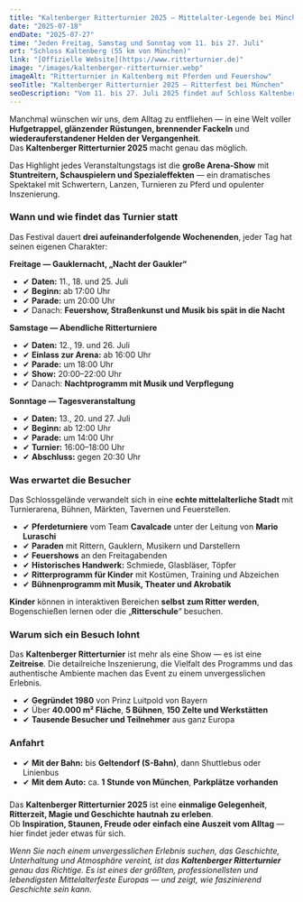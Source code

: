 ```yaml
---
title: "Kaltenberger Ritterturnier 2025 — Mittelalter-Legende bei München"
date: "2025-07-18"
endDate: "2025-07-27"
time: "Jeden Freitag, Samstag und Sonntag vom 11. bis 27. Juli"
ort: "Schloss Kaltenberg (55 km von München)"
link: "[Offizielle Website](https://www.ritterturnier.de)"
image: "/images/kaltenberger-ritterturnier.webp"
imageAlt: "Ritterturnier in Kaltenberg mit Pferden und Feuershow"
seoTitle: "Kaltenberger Ritterturnier 2025 — Ritterfest bei München"
seoDescription: "Vom 11. bis 27. Juli 2025 findet auf Schloss Kaltenberg Europas größtes Ritterturnier mit Paraden, Feuershows und mittelalterlicher Atmosphäre statt."
---
```


Manchmal wünschen wir uns, dem Alltag zu entfliehen — in eine Welt voller **Hufgetrappel, glänzender Rüstungen, brennender Fackeln** und **wiederauferstandener Helden der Vergangenheit**.  
Das **Kaltenberger Ritterturnier 2025** macht genau das möglich.

Das Highlight jedes Veranstaltungstags ist die **große Arena-Show** mit **Stuntreitern, Schauspielern und Spezialeffekten** — ein dramatisches Spektakel mit Schwertern, Lanzen, Turnieren zu Pferd und opulenter Inszenierung.

### Wann und wie findet das Turnier statt

Das Festival dauert **drei aufeinanderfolgende Wochenenden**, jeder Tag hat seinen eigenen Charakter:

**Freitage — Gauklernacht, „Nacht der Gaukler“**  
- ✔ **Daten:** 11., 18. und 25. Juli  
- ✔ **Beginn:** ab 17:00 Uhr  
- ✔ **Parade:** um 20:00 Uhr  
- ✔ Danach: **Feuershow, Straßenkunst und Musik bis spät in die Nacht**

**Samstage — Abendliche Ritterturniere**  
- ✔ **Daten:** 12., 19. und 26. Juli  
- ✔ **Einlass zur Arena:** ab 16:00 Uhr  
- ✔ **Parade:** um 18:00 Uhr  
- ✔ **Show:** 20:00–22:00 Uhr  
- ✔ Danach: **Nachtprogramm mit Musik und Verpflegung**

**Sonntage — Tagesveranstaltung**  
- ✔ **Daten:** 13., 20. und 27. Juli  
- ✔ **Beginn:** ab 12:00 Uhr  
- ✔ **Parade:** um 14:00 Uhr  
- ✔ **Turnier:** 16:00–18:00 Uhr  
- ✔ **Abschluss:** gegen 20:30 Uhr

### Was erwartet die Besucher

Das Schlossgelände verwandelt sich in eine **echte mittelalterliche Stadt** mit Turnierarena, Bühnen, Märkten, Tavernen und Feuerstellen.

- ✔ **Pferdeturniere** vom Team **Cavalcade** unter der Leitung von **Mario Luraschi**  
- ✔ **Paraden** mit Rittern, Gauklern, Musikern und Darstellern  
- ✔ **Feuershows** an den Freitagabenden  
- ✔ **Historisches Handwerk:** Schmiede, Glasbläser, Töpfer  
- ✔ **Ritterprogramm für Kinder** mit Kostümen, Training und Abzeichen  
- ✔ **Bühnenprogramm mit Musik, Theater und Akrobatik**

**Kinder** können in interaktiven Bereichen **selbst zum Ritter werden**, Bogenschießen lernen oder die „**Ritterschule**“ besuchen.

### Warum sich ein Besuch lohnt

Das **Kaltenberger Ritterturnier** ist mehr als eine Show — es ist eine **Zeitreise**. Die detailreiche Inszenierung, die Vielfalt des Programms und das authentische Ambiente machen das Event zu einem unvergesslichen Erlebnis.

- ✔ **Gegründet 1980** von Prinz Luitpold von Bayern  
- ✔ Über **40.000 m² Fläche**, **5 Bühnen**, **150 Zelte und Werkstätten**  
- ✔ **Tausende Besucher und Teilnehmer** aus ganz Europa

### Anfahrt

- ✔ **Mit der Bahn:** bis **Geltendorf (S-Bahn)**, dann Shuttlebus oder Linienbus  
- ✔ **Mit dem Auto:** ca. **1 Stunde von München**, **Parkplätze vorhanden**

###

Das **Kaltenberger Ritterturnier 2025** ist eine **einmalige Gelegenheit**, **Ritterzeit, Magie und Geschichte hautnah zu erleben**.  
Ob **Inspiration, Staunen, Freude oder einfach eine Auszeit vom Alltag** — hier findet jeder etwas für sich.

_Wenn Sie nach einem unvergesslichen Erlebnis suchen, das Geschichte, Unterhaltung und Atmosphäre vereint, ist das **Kaltenberger Ritterturnier** genau das Richtige. Es ist eines der größten, professionellsten und lebendigsten Mittelalterfeste Europas — und zeigt, wie faszinierend Geschichte sein kann._
